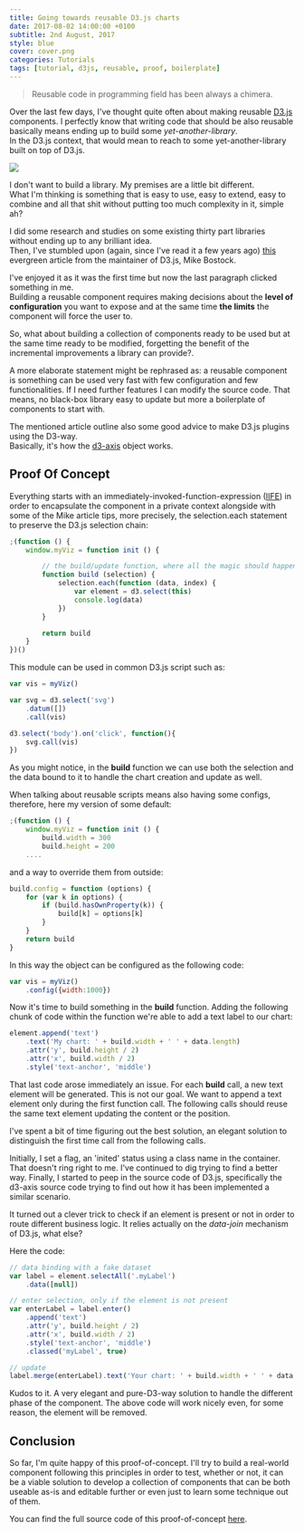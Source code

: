 ```yaml
---
title: Going towards reusable D3.js charts
date: 2017-08-02 14:00:00 +0100
subtitle: 2nd August, 2017
style: blue
cover: cover.png
categories: Tutorials
tags: [tutorial, d3js, reusable, proof, boilerplate]
---
```


> Reusable code in programming field has been always a chimera.

Over the last few days, I've thought quite often about making reusable [D3.js](https://d3js.org/) components. 
I perfectly know that writing code that should be also reusable basically means ending up to build some *yet-another-library*.  
In the D3.js context, that would mean to reach to some yet-another-library built on top of D3.js.

![](/assets/blog/going-towards-reusable-d3js-charts/cover.png)

I don't want to build a library. My premises are a little bit different.  
What I'm thinking is something that is easy to use, easy to extend, easy to combine and all that shit without putting too much complexity in it, simple ah? 

<!-- main_ad -->

I did some research and studies on some existing thirty part libraries without ending up to any brilliant idea.  
Then, I've stumbled upon (again, since I've read it a few years ago) [this](https://bost.ocks.org/mike/chart/) evergreen article from the maintainer of D3.js, Mike Bostock.

I've enjoyed it as it was the first time but now the last paragraph clicked something in me.  
Building a reusable component requires making decisions about the **level of configuration** you want to expose and at the same time **the limits** the component will force the user to.

So, what about building a collection of components ready to be used but at the same time ready to be modified, forgetting the benefit of the incremental improvements a library can provide?.

A more elaborate statement might be rephrased as: a reusable component is something can be used very fast with few configuration and few functionalities. If I need further features I can modify the source code. That means, no black-box library easy to update but more a boilerplate of components to start with.

The mentioned article outline also some good advice to make D3.js plugins using the D3-way.  
Basically, it's how the [d3-axis](https://github.com/d3/d3-axis) object works.

## Proof Of Concept

Everything starts with an immediately-invoked-function-expression ([IIFE](http://benalman.com/news/2010/11/immediately-invoked-function-expression/)) in order to encapsulate the component in a private context alongside with some of the Mike article tips, more precisely, the selection.each statement to preserve the D3.js selection chain:

```javascript
;(function () {
	window.myViz = function init () {

		// the build/update function, where all the magic should happen
		function build (selection) {
			selection.each(function (data, index) {
				var element = d3.select(this)
				console.log(data)
			})
		}

		return build
	}
})()
```

This module can be used in common D3.js script such as:

```javascript
var vis = myViz()

var svg = d3.select('svg')
	.datum([])
	.call(vis)    

d3.select('body').on('click', function(){
	svg.call(vis)
})
```

As you might notice, in the **build** function we can use both the selection and the data bound to it to handle the chart creation and update as well.

When talking about reusable scripts means also having some configs, therefore, here my version of some default:

```javascript
;(function () {
	window.myViz = function init () {
		build.width = 300
 		build.height = 200
	....
```

and a way to override them from outside:

```javascript
build.config = function (options) {
	for (var k in options) {
		if (build.hasOwnProperty(k)) {
			build[k] = options[k]
		}
	}
	return build
}
```

In this way the object can be configured as the following code:

```javascript
var vis = myViz()
	.config({width:1000})
```

Now it's time to build something in the **build** function. Adding the following chunk of code within the function we're able to add a text label to our chart:

```javascript
element.append('text')
	.text('My chart: ' + build.width + ' ' + data.length)
	.attr('y', build.height / 2)
	.attr('x', build.width / 2)
	.style('text-anchor', 'middle')
```

That last code arose immediately an issue. For each **build** call, a new text element will be generated. This is not our goal. We want to append a text element only during the first function call. The following calls should reuse the same text element updating the content or the position.

I've spent a bit of time figuring out the best solution, an elegant solution to distinguish the first time call from the following calls.

Initially, I set a flag, an 'inited' status using a class name in the container. That doesn't ring right to me. I've continued to dig trying to find a better way. Finally, I started to peep in the source code of D3.js, specifically the d3-axis source code trying to find out how it has been implemented a similar scenario.

It turned out a clever trick to check if an element is present or not in order to route different business logic. It relies actually on the *data-join* mechanism of D3.js, what else?

Here the code:

```javascript
// data binding with a fake dataset
var label = element.selectAll('.myLabel')
	.data([null])

// enter selection, only if the element is not present
var enterLabel = label.enter()
	.append('text')
	.attr('y', build.height / 2)
	.attr('x', build.width / 2)
	.style('text-anchor', 'middle')
	.classed('myLabel', true)

// update
label.merge(enterLabel).text('Your chart: ' + build.width + ' ' + data.length)
```

Kudos to it. A very elegant and pure-D3-way solution to handle the different phase of the component. The above code will work nicely even, for some reason, the element will be removed.

## Conclusion

So far, I'm quite happy of this proof-of-concept. I'll try to build a real-world component following this principles in order to test, whether or not, it can be a viable solution to develop a collection of components that can be both useable as-is and editable further or even just to learn some technique out of them.

You can find the full source code of this proof-of-concept [here](https://github.com/fabiofranchino/towards-reusable-d3-components).